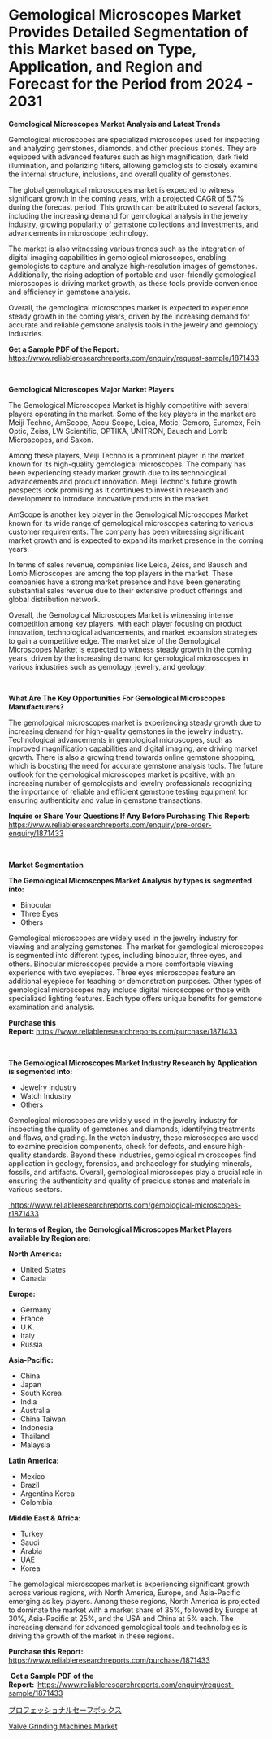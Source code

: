 <p><h1>Gemological Microscopes Market Provides Detailed Segmentation of this Market based on Type, Application, and Region and Forecast for the Period from 2024 - 2031</h1></p><p><strong>Gemological Microscopes Market Analysis and Latest Trends</strong></p>
<p><p>Gemological microscopes are specialized microscopes used for inspecting and analyzing gemstones, diamonds, and other precious stones. They are equipped with advanced features such as high magnification, dark field illumination, and polarizing filters, allowing gemologists to closely examine the internal structure, inclusions, and overall quality of gemstones.</p><p>The global gemological microscopes market is expected to witness significant growth in the coming years, with a projected CAGR of 5.7% during the forecast period. This growth can be attributed to several factors, including the increasing demand for gemological analysis in the jewelry industry, growing popularity of gemstone collections and investments, and advancements in microscope technology.</p><p>The market is also witnessing various trends such as the integration of digital imaging capabilities in gemological microscopes, enabling gemologists to capture and analyze high-resolution images of gemstones. Additionally, the rising adoption of portable and user-friendly gemological microscopes is driving market growth, as these tools provide convenience and efficiency in gemstone analysis.</p><p>Overall, the gemological microscopes market is expected to experience steady growth in the coming years, driven by the increasing demand for accurate and reliable gemstone analysis tools in the jewelry and gemology industries.</p></p>
<p><strong>Get a Sample PDF of the Report:&nbsp;</strong> <a href="https://www.reliableresearchreports.com/enquiry/request-sample/1871433">https://www.reliableresearchreports.com/enquiry/request-sample/1871433</a></p>
<p>&nbsp;</p>
<p><strong>Gemological Microscopes Major Market Players</strong></p>
<p><p>The Gemological Microscopes Market is highly competitive with several players operating in the market. Some of the key players in the market are Meiji Techno, AmScope, Accu-Scope, Leica, Motic, Gemoro, Euromex, Fein Optic, Zeiss, LW Scientific, OPTIKA, UNITRON, Bausch and Lomb Microscopes, and Saxon.</p><p>Among these players, Meiji Techno is a prominent player in the market known for its high-quality gemological microscopes. The company has been experiencing steady market growth due to its technological advancements and product innovation. Meiji Techno's future growth prospects look promising as it continues to invest in research and development to introduce innovative products in the market.</p><p>AmScope is another key player in the Gemological Microscopes Market known for its wide range of gemological microscopes catering to various customer requirements. The company has been witnessing significant market growth and is expected to expand its market presence in the coming years.</p><p>In terms of sales revenue, companies like Leica, Zeiss, and Bausch and Lomb Microscopes are among the top players in the market. These companies have a strong market presence and have been generating substantial sales revenue due to their extensive product offerings and global distribution network.</p><p>Overall, the Gemological Microscopes Market is witnessing intense competition among key players, with each player focusing on product innovation, technological advancements, and market expansion strategies to gain a competitive edge. The market size of the Gemological Microscopes Market is expected to witness steady growth in the coming years, driven by the increasing demand for gemological microscopes in various industries such as gemology, jewelry, and geology.</p></p>
<p>&nbsp;</p>
<p><strong>What Are The Key Opportunities For Gemological Microscopes Manufacturers?</strong></p>
<p><p>The gemological microscopes market is experiencing steady growth due to increasing demand for high-quality gemstones in the jewelry industry. Technological advancements in gemological microscopes, such as improved magnification capabilities and digital imaging, are driving market growth. There is also a growing trend towards online gemstone shopping, which is boosting the need for accurate gemstone analysis tools. The future outlook for the gemological microscopes market is positive, with an increasing number of gemologists and jewelry professionals recognizing the importance of reliable and efficient gemstone testing equipment for ensuring authenticity and value in gemstone transactions.</p></p>
<p><strong>Inquire or Share Your Questions If Any Before Purchasing This Report:</strong> <a href="https://www.reliableresearchreports.com/enquiry/pre-order-enquiry/1871433">https://www.reliableresearchreports.com/enquiry/pre-order-enquiry/1871433</a></p>
<p>&nbsp;</p>
<p><strong>Market Segmentation</strong></p>
<p><strong>The Gemological Microscopes Market Analysis by types is segmented into:</strong></p>
<p><ul><li>Binocular</li><li>Three Eyes</li><li>Others</li></ul></p>
<p><p>Gemological microscopes are widely used in the jewelry industry for viewing and analyzing gemstones. The market for gemological microscopes is segmented into different types, including binocular, three eyes, and others. Binocular microscopes provide a more comfortable viewing experience with two eyepieces. Three eyes microscopes feature an additional eyepiece for teaching or demonstration purposes. Other types of gemological microscopes may include digital microscopes or those with specialized lighting features. Each type offers unique benefits for gemstone examination and analysis.</p></p>
<p><strong>Purchase this Report:&nbsp;</strong><a href="https://www.reliableresearchreports.com/purchase/1871433">https://www.reliableresearchreports.com/purchase/1871433</a></p>
<p>&nbsp;</p>
<p><strong>The Gemological Microscopes Market Industry Research by Application is segmented into:</strong></p>
<p><ul><li>Jewelry Industry</li><li>Watch Industry</li><li>Others</li></ul></p>
<p><p>Gemological microscopes are widely used in the jewelry industry for inspecting the quality of gemstones and diamonds, identifying treatments and flaws, and grading. In the watch industry, these microscopes are used to examine precision components, check for defects, and ensure high-quality standards. Beyond these industries, gemological microscopes find application in geology, forensics, and archaeology for studying minerals, fossils, and artifacts. Overall, gemological microscopes play a crucial role in ensuring the authenticity and quality of precious stones and materials in various sectors.</p></p>
<p><a href="https://www.reliableresearchreports.com/gemological-microscopes-r1871433">&nbsp;https://www.reliableresearchreports.com/gemological-microscopes-r1871433</a></p>
<p><strong>In terms of Region, the Gemological Microscopes Market Players available by Region are:</strong></p>
<p>
    <p> <strong> North America: </strong>
        <ul>
            <li>United States</li>
            <li>Canada</li>
        </ul>
        </p> 
    <p> <strong> Europe: </strong>
        <ul>
            <li>Germany</li>
            <li>France</li>
            <li>U.K.</li>
            <li>Italy</li>
            <li>Russia</li>
        </ul>
        </p> 
    <p> <strong> Asia-Pacific: </strong>
        <ul>
            <li>China</li>
            <li>Japan</li>
            <li>South Korea</li>
            <li>India</li>
            <li>Australia</li>
            <li>China Taiwan</li>
            <li>Indonesia</li>
            <li>Thailand</li>
            <li>Malaysia</li>
        </ul>
        </p> 
    <p> <strong> Latin America: </strong>
        <ul>
            <li>Mexico</li>
            <li>Brazil</li>
            <li>Argentina Korea</li>
            <li>Colombia</li>
        </ul>
        </p> 
    <p> <strong> Middle East & Africa: </strong>
        <ul>
            <li>Turkey</li>
            <li>Saudi</li>
            <li>Arabia</li>
            <li>UAE</li>
            <li>Korea</li>
        </ul>
    </p>
    </p>
<p><p>The gemological microscopes market is experiencing significant growth across various regions, with North America, Europe, and Asia-Pacific emerging as key players. Among these regions, North America is projected to dominate the market with a market share of 35%, followed by Europe at 30%, Asia-Pacific at 25%, and the USA and China at 5% each. The increasing demand for advanced gemological tools and technologies is driving the growth of the market in these regions.</p></p>
<p><strong>Purchase this Report: </strong><a href="https://www.reliableresearchreports.com/purchase/1871433">https://www.reliableresearchreports.com/purchase/1871433</a></p>
<p>&nbsp;<strong>Get a Sample PDF of the Report:&nbsp;&nbsp;</strong><a href="https://www.reliableresearchreports.com/enquiry/request-sample/1871433">https://www.reliableresearchreports.com/enquiry/request-sample/1871433</a></p>
<p><strong></strong></p>
<p><p><a href="https://github.com/oqxogxyvqe90775/Market-Research-Report-List-2/blob/main/8973613160886.md">プロフェッショナルセーフボックス</a></p><p><a href="https://github.com/amapolalg/Market-Research-Report-List-1/blob/main/valve-grinding-machines-market.md">Valve Grinding Machines Market</a></p></p>